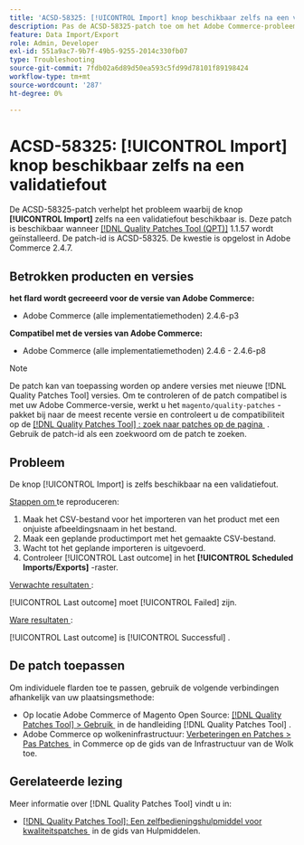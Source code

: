 ```yaml
---
title: 'ACSD-58325: [!UICONTROL Import] knop beschikbaar zelfs na een validatiefout'
description: Pas de ACSD-58325-patch toe om het Adobe Commerce-probleem op te lossen, waarbij de knop [!UICONTROL Import] zelfs na een validatiefout beschikbaar is.
feature: Data Import/Export
role: Admin, Developer
exl-id: 551a9ac7-9b7f-49b5-9255-2014c330fb07
type: Troubleshooting
source-git-commit: 7fdb02a6d89d50ea593c5fd99d78101f89198424
workflow-type: tm+mt
source-wordcount: '287'
ht-degree: 0%

---
```


# ACSD-58325: [!UICONTROL Import] knop beschikbaar zelfs na een validatiefout

De ACSD-58325-patch verhelpt het probleem waarbij de knop **[!UICONTROL Import]** zelfs na een validatiefout beschikbaar is. Deze patch is beschikbaar wanneer [[!DNL Quality Patches Tool (QPT)]](/help/tools/quality-patches-tool/quality-patches-tool-to-self-serve-quality-patches.md) 1.1.57 wordt geïnstalleerd. De patch-id is ACSD-58325. De kwestie is opgelost in Adobe Commerce 2.4.7.

## Betrokken producten en versies

**het flard wordt gecreeerd voor de versie van Adobe Commerce:**
* Adobe Commerce (alle implementatiemethoden) 2.4.6-p3

**Compatibel met de versies van Adobe Commerce:**
* Adobe Commerce (alle implementatiemethoden) 2.4.6 - 2.4.6-p8

>[!NOTE]
>
>De patch kan van toepassing worden op andere versies met nieuwe [!DNL Quality Patches Tool] versies. Om te controleren of de patch compatibel is met uw Adobe Commerce-versie, werkt u het `magento/quality-patches` -pakket bij naar de meest recente versie en controleert u de compatibiliteit op de [[!DNL Quality Patches Tool] : zoek naar patches op de pagina &#x200B;](https://experienceleague.adobe.com/tools/commerce-quality-patches/index.html?lang=nl-NL) . Gebruik de patch-id als een zoekwoord om de patch te zoeken.

## Probleem

De knop [!UICONTROL Import] is zelfs beschikbaar na een validatiefout.

<u> Stappen om </u> te reproduceren:

1. Maak het CSV-bestand voor het importeren van het product met een onjuiste afbeeldingsnaam in het bestand.
1. Maak een geplande productimport met het gemaakte CSV-bestand.
1. Wacht tot het geplande importeren is uitgevoerd.
1. Controleer [!UICONTROL Last outcome] in het **[!UICONTROL Scheduled Imports/Exports]** -raster.

<u> Verwachte resultaten </u>:

[!UICONTROL Last outcome] moet [!UICONTROL Failed] zijn.

<u> Ware resultaten </u>:

[!UICONTROL Last outcome] is [!UICONTROL Successful] .

## De patch toepassen

Om individuele flarden toe te passen, gebruik de volgende verbindingen afhankelijk van uw plaatsingsmethode:

* Op locatie Adobe Commerce of Magento Open Source: [[!DNL Quality Patches Tool] > Gebruik &#x200B;](/help/tools/quality-patches-tool/usage.md) in de handleiding [!DNL Quality Patches Tool] .
* Adobe Commerce op wolkeninfrastructuur: [&#x200B; Verbeteringen en Patches > Pas Patches &#x200B;](https://experienceleague.adobe.com/docs/commerce-cloud-service/user-guide/develop/upgrade/apply-patches.html?lang=nl-NL) in Commerce op de gids van de Infrastructuur van de Wolk toe.


## Gerelateerde lezing

Meer informatie over [!DNL Quality Patches Tool] vindt u in:

* [[!DNL Quality Patches Tool]: Een zelfbedieningshulpmiddel voor kwaliteitspatches &#x200B;](/help/tools/quality-patches-tool/quality-patches-tool-to-self-serve-quality-patches.md) in de gids van Hulpmiddelen.
